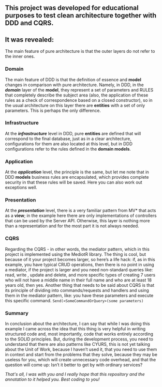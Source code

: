 ## This project was developed for educational purposes to test clean architecture together with DDD and CQRS.

## It was revealed:
The main feature of pure architecture is that the outer layers do not refer to the inner ones.

### Domain
The main feature of DDD is that the definition of essence and __model__ changes in comparison with pure architecture. 
Namely, in DDD, in the ***domain*** layer of the __model__, they represent a set of parameters and
RULES that completely describe the subject area (also, the application of these rules as a check of correspondence based on a closed constructor),
so in the usual architecture on this layer there are __entities__ with a set of only parameters. This is perhaps the only difference.

### Infrastructure
At the ***infrastructure*** level in DDD, pure __entities__ are defined that will correspond to the final database, just as in a clear architecture, 
configurations for them are also located at this level, but in DDD configurations refer to the rules defined in the __domain models__.

### Application
At the ***application*** level, the principle is the same, but let me note that in DDD __models__ business rules are encapsulated, 
which provides complete security in that these rules will be saved. Here you can also work out exceptions well.

### Presentation
At the ***presentation*** level, there is a very familiar pattern from MV* that acts as a __view__; 
in the example here there are only implementations of controllers that can be used by the Server API.
Otherwise, this layer is nothing more than a representation and for the most part it is not always needed.

### CQRS
Regarding the CQRS - in other words, the mediator pattern, which in this project is implemented using the MediotR library.
The thing is cool, but because of it your project becomes larger, so here’s a life hack: if, as in this example, you have typical CRUD operations, 
then there is no point in using a mediator, if the project is larger and you need non-standard queries like: read, write ,
update and delete, and more specific types of creating 7 users who will not have a middle name in their full name and who are at least 18 years old,
then yes. Another thing that needs to be said about CQRS is that its principle of dividing into commands/requests and handlers and using them in the mediator pattern,
like: you have these parameters and execute this specific command. ```Send(<SomeCommandOrQuery>(some parameters)```

### Summary
In conclusion about the architecture, I can say that while I was doing this example I came across the idea that this thing is very helpful in writing structured code and, most importantly, code that works entirely according to the SOLID principles. But, during the development process, you need to understand that there are also patterns like CYURS, this is not yet talking about the Unit of Work, because I haven’t used it, that you need to use them in context and start from the problems that they solve, because they may be useless for you, which will create unnecessary code overhead, and that the question will come up: Isn’t it better to get by with ordinary services?

_That's all, I was with you and I really hope that this repository and the annotation to it helped you. Best coding to you!_
